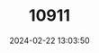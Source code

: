 ---
title: "10911"
category: "Jaculus blanfordi"
draft: false
date: 2024-02-22 13:03:50
languages:
  English: ["Blanford's Jerboa", "Greater Threetoed Jerboa", "Blanford’s Jerboa"]
---